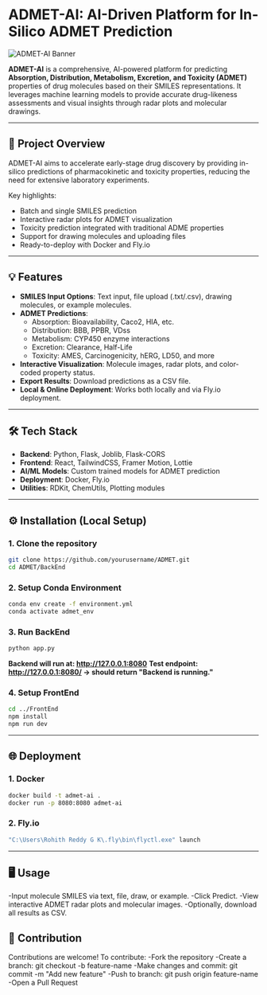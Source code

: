 # ADMET-AI: AI-Driven Platform for In-Silico ADMET Prediction

![ADMET-AI Banner](https://raw.githubusercontent.com/yourusername/yourrepo/main/assets/banner.png)

**ADMET-AI** is a comprehensive, AI-powered platform for predicting **Absorption, Distribution, Metabolism, Excretion, and Toxicity (ADMET)** properties of drug molecules based on their SMILES representations. It leverages machine learning models to provide accurate drug-likeness assessments and visual insights through radar plots and molecular drawings.

---

## 🚀 Project Overview

ADMET-AI aims to accelerate early-stage drug discovery by providing in-silico predictions of pharmacokinetic and toxicity properties, reducing the need for extensive laboratory experiments.  

Key highlights:

- Batch and single SMILES prediction
- Interactive radar plots for ADMET visualization
- Toxicity prediction integrated with traditional ADME properties
- Support for drawing molecules and uploading files
- Ready-to-deploy with Docker and Fly.io

---

## 💡 Features

- **SMILES Input Options**: Text input, file upload (.txt/.csv), drawing molecules, or example molecules.
- **ADMET Predictions**:
  - Absorption: Bioavailability, Caco2, HIA, etc.
  - Distribution: BBB, PPBR, VDss
  - Metabolism: CYP450 enzyme interactions
  - Excretion: Clearance, Half-Life
  - Toxicity: AMES, Carcinogenicity, hERG, LD50, and more
- **Interactive Visualization**: Molecule images, radar plots, and color-coded property status.
- **Export Results**: Download predictions as a CSV file.
- **Local & Online Deployment**: Works both locally and via Fly.io deployment.

---

## 🛠 Tech Stack

- **Backend**: Python, Flask, Joblib, Flask-CORS
- **Frontend**: React, TailwindCSS, Framer Motion, Lottie
- **AI/ML Models**: Custom trained models for ADMET prediction
- **Deployment**: Docker, Fly.io
- **Utilities**: RDKit, ChemUtils, Plotting modules

---

## ⚙️ Installation (Local Setup)

### **1. Clone the repository**
```bash
git clone https://github.com/yourusername/ADMET.git
cd ADMET/BackEnd
```

### **2. Setup Conda Environment**
```bash
conda env create -f environment.yml
conda activate admet_env
```

### **3. Run BackEnd**
```bash
python app.py
```
**Backend will run at: http://127.0.0.1:8080**
**Test endpoint: http://127.0.0.1:8080/ → should return "Backend is running."**

### **4. Setup FrontEnd**
```bash
cd ../FrontEnd
npm install
npm run dev
```

---

## 🌐 Deployment

### **1. Docker**
```bash
docker build -t admet-ai .
docker run -p 8080:8080 admet-ai
```

### **2. Fly.io**
```bash
"C:\Users\Rohith Reddy G K\.fly\bin\flyctl.exe" launch
```

---

## 🖥 Usage

-Input molecule SMILES via text, file, draw, or example.
-Click Predict.
-View interactive ADMET radar plots and molecular images.
-Optionally, download all results as CSV.

## 🧪 Contribution

Contributions are welcome! To contribute:
-Fork the repository
-Create a branch: git checkout -b feature-name
-Make changes and commit: git commit -m "Add new feature"
-Push to branch: git push origin feature-name
-Open a Pull Request



